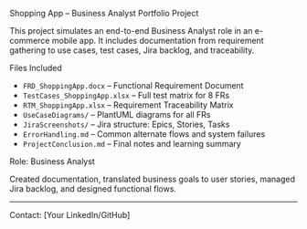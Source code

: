 Shopping App – Business Analyst Portfolio Project

This project simulates an end-to-end Business Analyst role in an e-commerce mobile app. It includes documentation from requirement gathering to use cases, test cases, Jira backlog, and traceability.

Files Included

- `FRD_ShoppingApp.docx` – Functional Requirement Document
- `TestCases_ShoppingApp.xlsx` – Full test matrix for 8 FRs
- `RTM_ShoppingApp.xlsx` – Requirement Traceability Matrix
- `UseCaseDiagrams/` – PlantUML diagrams for all FRs
- `JiraScreenshots/` – Jira structure: Epics, Stories, Tasks
- `ErrorHandling.md` – Common alternate flows and system failures
- `ProjectConclusion.md` – Final notes and learning summary

Role: Business Analyst

Created documentation, translated business goals to user stories, managed Jira backlog, and designed functional flows.

---

Contact: [Your LinkedIn/GitHub]
